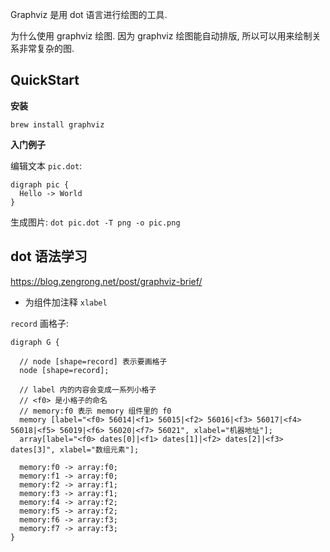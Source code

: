 Graphviz 是用 dot 语言进行绘图的工具.

为什么使用 graphviz 绘图. 因为 graphviz 绘图能自动排版, 所以可以用来绘制关系非常复杂的图.

## QuickStart

**安装**

```
brew install graphviz
```

**入门例子**

编辑文本 `pic.dot`:

```
digraph pic { 
  Hello -> World
}
```

生成图片: `dot pic.dot -T png -o pic.png`

## dot 语法学习

https://blog.zengrong.net/post/graphviz-brief/

+ 为组件加注释 `xlabel`

`record` 画格子:

```
digraph G {
  
  // node [shape=record] 表示要画格子
  node [shape=record];
  
  // label 内的内容会变成一系列小格子
  // <f0> 是小格子的命名
  // memory:f0 表示 memory 组件里的 f0
  memory [label="<f0> 56014|<f1> 56015|<f2> 56016|<f3> 56017|<f4> 56018|<f5> 56019|<f6> 56020|<f7> 56021", xlabel="机器地址"];
  array[label="<f0> dates[0]|<f1> dates[1]|<f2> dates[2]|<f3> dates[3]", xlabel="数组元素"];
  
  memory:f0 -> array:f0;
  memory:f1 -> array:f0;
  memory:f2 -> array:f1;
  memory:f3 -> array:f1;
  memory:f4 -> array:f2;
  memory:f5 -> array:f2;
  memory:f6 -> array:f3;
  memory:f7 -> array:f3;
}
```



